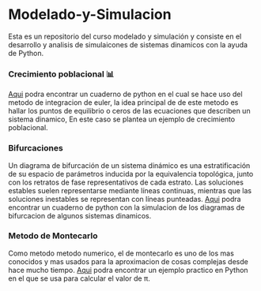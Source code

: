 # Modelado-y-Simulacion
Esta es un repositorio del curso modelado y simulación y consiste en el desarrollo y analisis de simulaicones de sistemas dinamicos con la ayuda de Python.

### Crecimiento poblacional 📊
[Aqui](https://github.com/dacardonave/Modelado-y-Simulacion/blob/master/Crecimiento_Poblacional_.ipynb) podra encontrar un cuaderno de python en el cual se hace uso del metodo de integracion de euler, la idea principal de de este metodo es hallar los puntos de equilibrio o ceros de las ecuaciones que describen un sistema dinamico, En este caso se plantea un ejemplo de crecimiento poblacional.

### Bifurcaciones 
Un diagrama de bifurcación de un sistema dinámico es una estratificación de su espacio de parámetros inducida por la equivalencia topológica, junto con los retratos de fase representativos de cada estrato. Las soluciones estables suelen representarse mediante líneas continuas, mientras que las soluciones inestables se representan con líneas punteadas. [Aqui](https://github.com/dacardonave/Modelado-y-Simulacion/blob/master/Bifurcaciones.ipynb) podra encontrar un cuaderno de python con la simulacion de los diagramas de bifurcacion de algunos sistemas dinamicos.

### Metodo de Montecarlo
Como metodo metodo numerico, el de montecarlo es uno de los mas conocidos y mas usados para la aproximacion de cosas complejas desde hace mucho tiempo. [Aqui](https://github.com/dacardonave/Modelado-y-Simulacion/blob/master/Simulacion%20de%20Monte%20Carlo.ipynb) podra encontrar un ejemplo practico en Python en el que se usa para calcular el valor de π.



